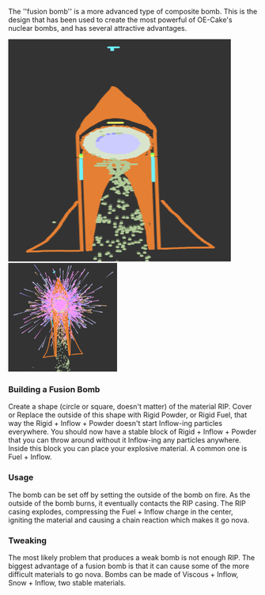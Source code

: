 The ''fusion bomb'' is a more advanced type of composite bomb. This is the design that has been used to create the most powerful of OE-Cake's nuclear bombs, and has several attractive advantages.

<img src="/images/Screen%20Shot%202016-03-08%20at%2020.50.11.png" title="Fusion bomb with impact trigger built into a missile. The rocket thruster is the material PIE and the charge in the center is the material EFI, which is extremely stable and allows the bomb to take many bumps and knocks without exploding." width="450" height="450" alt="Fusion bomb with impact trigger built into a missile. The rocket thruster is the material PIE and the charge in the center is the material EFI, which is extremely stable and allows the bomb to take many bumps and knocks without exploding." />
<img src="/images/Screen%20Shot%202016-03-08%20at%2020.50.34.png" title="Download the Fusion Bomb Missile for yourself" width="220" height="220" alt="Download the Fusion Bomb Missile for yourself" />

### Building a Fusion Bomb

Create a shape (circle or square, doesn't matter) of the material RIP. Cover or Replace the outside of this shape with Rigid Powder, or Rigid Fuel, that way the Rigid + Inflow + Powder doesn't start Inflow-ing particles everywhere. You should now have a stable block of Rigid + Inflow + Powder that you can throw around without it Inflow-ing any particles anywhere. Inside this block you can place your explosive material. A common one is Fuel + Inflow.

### Usage

The bomb can be set off by setting the outside of the bomb on fire. As the outside of the bomb burns, it eventually contacts the RIP casing. The RIP casing explodes, compressing the Fuel + Inflow charge in the center, igniting the material and causing a chain reaction which makes it go nova.

### Tweaking

The most likely problem that produces a weak bomb is not enough RIP. The biggest advantage of a fusion bomb is that it can cause some of the more difficult materials to go nova. Bombs can be made of Viscous + Inflow, Snow + Inflow, two stable materials.  
